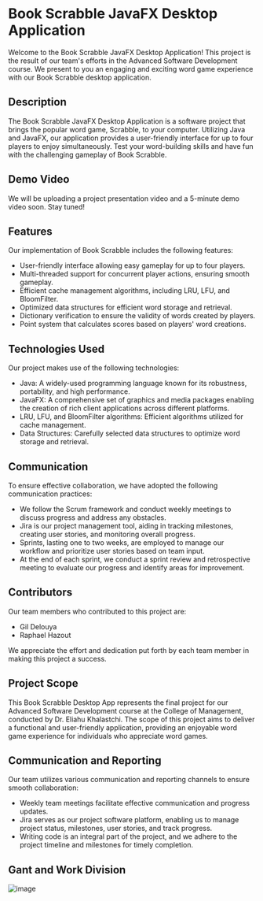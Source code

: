 # Book Scrabble JavaFX Desktop Application

Welcome to the Book Scrabble JavaFX Desktop Application! This project is the result of our team's efforts in the Advanced Software Development course. We present to you an engaging and exciting word game experience with our Book Scrabble desktop application.

## Description

The Book Scrabble JavaFX Desktop Application is a software project that brings the popular word game, Scrabble, to your computer. Utilizing Java and JavaFX, our application provides a user-friendly interface for up to four players to enjoy simultaneously. Test your word-building skills and have fun with the challenging gameplay of Book Scrabble.

## Demo Video

We will be uploading a project presentation video and a 5-minute demo video soon. Stay tuned!

## Features

Our implementation of Book Scrabble includes the following features:

- User-friendly interface allowing easy gameplay for up to four players.
- Multi-threaded support for concurrent player actions, ensuring smooth gameplay.
- Efficient cache management algorithms, including LRU, LFU, and BloomFilter.
- Optimized data structures for efficient word storage and retrieval.
- Dictionary verification to ensure the validity of words created by players.
- Point system that calculates scores based on players' word creations.

## Technologies Used

Our project makes use of the following technologies:

- Java: A widely-used programming language known for its robustness, portability, and high performance.
- JavaFX: A comprehensive set of graphics and media packages enabling the creation of rich client applications across different platforms.
- LRU, LFU, and BloomFilter algorithms: Efficient algorithms utilized for cache management.
- Data Structures: Carefully selected data structures to optimize word storage and retrieval.

## Communication

To ensure effective collaboration, we have adopted the following communication practices:

- We follow the Scrum framework and conduct weekly meetings to discuss progress and address any obstacles.
- Jira is our project management tool, aiding in tracking milestones, creating user stories, and monitoring overall progress.
- Sprints, lasting one to two weeks, are employed to manage our workflow and prioritize user stories based on team input.
- At the end of each sprint, we conduct a sprint review and retrospective meeting to evaluate our progress and identify areas for improvement.

## Contributors

Our team members who contributed to this project are:

- Gil Delouya
- Raphael Hazout

We appreciate the effort and dedication put forth by each team member in making this project a success.


## Project Scope

This Book Scrabble Desktop App represents the final project for our Advanced Software Development course at the College of Management, conducted by Dr. Eliahu Khalastchi. The scope of this project aims to deliver a functional and user-friendly application, providing an enjoyable word game experience for individuals who appreciate word games.

## Communication and Reporting

Our team utilizes various communication and reporting channels to ensure smooth collaboration:

- Weekly team meetings facilitate effective communication and progress updates.
- Jira serves as our project software platform, enabling us to manage project status, milestones, user stories, and track progress.
- Writing code is an integral part of the project, and we adhere to the project timeline and milestones for timely completion.


## Gant and Work Division
![image](https://github.com/Book-Scrabble-Project/Book-Scrabble/assets/68278696/f8c91d4f-4db3-4648-8194-127c9e724456)

